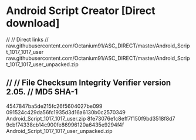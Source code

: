 # Android Script Creator [Direct download]

//
// Direct links
//
raw.githubusercontent.com/Octanium91/ASC_DIRECT/master/Android_Script_1017_1017_user
raw.githubusercontent.com/Octanium91/ASC_DIRECT/master/Android_Script_1017_1017_user_unpacked.zip

//
// File Checksum Integrity Verifier version 2.05.
//
		MD5				SHA-1
-------------------------------------------------------------------------
4547847ba5de215fc26f5604027be099 091524c429da56fc1935d3d16a6130b0c2570349 Android_Script_1017_1017_user.zip
8fe73076e1c8eff7f150f9bd3518f8d7 9cbf74338cb14c900fe86996120a6435e9294f4f Android_Script_1017_1017_user_unpacked.zip
